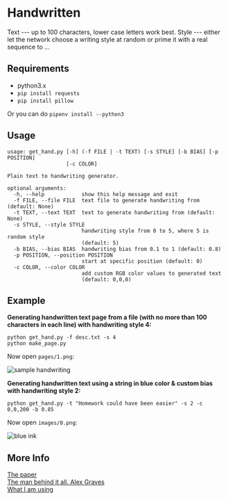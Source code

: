 Handwritten
===========

Text --- up to 100 characters, lower case letters work best. Style --- either let the network choose a writing style at random or prime it with a real sequence to ...

Requirements
----

- python3.x
- `pip install requests`
- `pip install pillow`

Or you can do `pipenv install --python3`

Usage
-----

```
usage: get_hand.py [-h] (-f FILE | -t TEXT) [-s STYLE] [-b BIAS] [-p POSITION]
                   [-c COLOR]

Plain text to handwriting generator.

optional arguments:
  -h, --help            show this help message and exit
  -f FILE, --file FILE  text file to generate handwriting from (default: None)
  -t TEXT, --text TEXT  text to generate handwriting from (default: None)
  -s STYLE, --style STYLE
                        handwriting style from 0 to 5, where 5 is random style
                        (default: 5)
  -b BIAS, --bias BIAS  handwriting bias from 0.1 to 1 (default: 0.8)
  -p POSITION, --position POSITION
                        start at specific position (default: 0)
  -c COLOR, --color COLOR
                        add custom RGB color values to generated text
                        (default: 0,0,0)
```

Example
-------

**Generating handwritten text page from a file (with no more than 100 characters in each line) with handwriting style 4:**
```
python get_hand.py -f desc.txt -s 4
python make_page.py
```
Now open `pages/1.png`:

![sample handwriting](https://i.imgur.com/9SPwYnd.png)

**Generating handwritten text using a string in blue color & custom bias with handwriting style 2:**
```
python get_hand.py -t "Homework could have been easier" -s 2 -c 0,0,200 -b 0.85
```
Now open `images/0.png`:

![blue ink](https://i.imgur.com/IrGDNx3.png)


More Info
---------

[The paper](http://arxiv.org/abs/1308.0850)  
[The man behind it all. Alex Graves](http://www.cs.toronto.edu/~graves/)  
[What I am using](http://www.cs.toronto.edu/~graves/handwriting.html)
